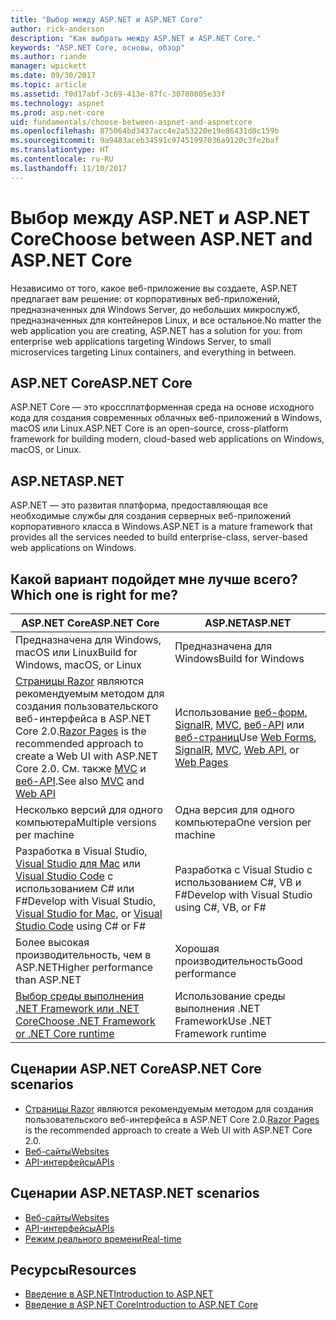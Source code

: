 ```yaml
---
title: "Выбор между ASP.NET и ASP.NET Core"
author: rick-anderson
description: "Как выбрать между ASP.NET и ASP.NET Core."
keywords: "ASP.NET Core, основы, обзор"
ms.author: riande
manager: wpickett
ms.date: 09/30/2017
ms.topic: article
ms.assetid: f0d17abf-3c69-413e-87fc-30780805e33f
ms.technology: aspnet
ms.prod: asp.net-core
uid: fundamentals/choose-between-aspnet-and-aspnetcore
ms.openlocfilehash: 875064bd3437acc4e2a53220e19e86431d8c159b
ms.sourcegitcommit: 9a9483aceb34591c97451997036a9120c3fe2baf
ms.translationtype: HT
ms.contentlocale: ru-RU
ms.lasthandoff: 11/10/2017
---
```

# <a name="choose-between-aspnet-and-aspnet-core"></a><span data-ttu-id="40060-104">Выбор между ASP.NET и ASP.NET Core</span><span class="sxs-lookup"><span data-stu-id="40060-104">Choose between ASP.NET and ASP.NET Core</span></span> 

<span data-ttu-id="40060-105">Независимо от того, какое веб-приложение вы создаете, ASP.NET предлагает вам решение: от корпоративных веб-приложений, предназначенных для Windows Server, до небольших микрослужб, предназначенных для контейнеров Linux, и все остальное.</span><span class="sxs-lookup"><span data-stu-id="40060-105">No matter the web application you are creating, ASP.NET has a solution for you: from enterprise web applications targeting Windows Server, to small microservices targeting Linux containers, and everything in between.</span></span>

## <a name="aspnet-core"></a><span data-ttu-id="40060-106">ASP.NET Core</span><span class="sxs-lookup"><span data-stu-id="40060-106">ASP.NET Core</span></span>

<span data-ttu-id="40060-107">ASP.NET Core — это кроссплатформенная среда на основе исходного кода для создания современных облачных веб-приложений в Windows, macOS или Linux.</span><span class="sxs-lookup"><span data-stu-id="40060-107">ASP.NET Core is an open-source, cross-platform framework for building modern, cloud-based web applications on Windows, macOS, or Linux.</span></span>

## <a name="aspnet"></a><span data-ttu-id="40060-108">ASP.NET</span><span class="sxs-lookup"><span data-stu-id="40060-108">ASP.NET</span></span>

<span data-ttu-id="40060-109">ASP.NET — это развитая платформа, предоставляющая все необходимые службы для создания серверных веб-приложений корпоративного класса в Windows.</span><span class="sxs-lookup"><span data-stu-id="40060-109">ASP.NET is a mature framework that provides all the services needed to build enterprise-class, server-based web applications on Windows.</span></span>

## <a name="which-one-is-right-for-me"></a><span data-ttu-id="40060-110">Какой вариант подойдет мне лучше всего?</span><span class="sxs-lookup"><span data-stu-id="40060-110">Which one is right for me?</span></span>

| <span data-ttu-id="40060-111">ASP.NET Core</span><span class="sxs-lookup"><span data-stu-id="40060-111">ASP.NET Core</span></span> | <span data-ttu-id="40060-112">ASP.NET</span><span class="sxs-lookup"><span data-stu-id="40060-112">ASP.NET</span></span> |
|---|---|
|<span data-ttu-id="40060-113">Предназначена для Windows, macOS или Linux</span><span class="sxs-lookup"><span data-stu-id="40060-113">Build for Windows, macOS, or Linux</span></span>|<span data-ttu-id="40060-114">Предназначена для Windows</span><span class="sxs-lookup"><span data-stu-id="40060-114">Build for Windows</span></span>|
|<span data-ttu-id="40060-115">[Страницы Razor](xref:mvc/razor-pages/index) являются рекомендуемым методом для создания пользовательского веб-интерфейса в ASP.NET Core 2.0.</span><span class="sxs-lookup"><span data-stu-id="40060-115">[Razor Pages](xref:mvc/razor-pages/index) is the recommended approach to create a Web UI with ASP.NET Core 2.0.</span></span> <span data-ttu-id="40060-116">См. также [MVC](xref:mvc/overview) и [веб-API](xref:tutorials/first-web-api).</span><span class="sxs-lookup"><span data-stu-id="40060-116">See also [MVC](xref:mvc/overview) and [Web API](xref:tutorials/first-web-api)</span></span>|<span data-ttu-id="40060-117">Использование [веб-форм](https://docs.microsoft.com/aspnet/web-forms), [SignalR](https://docs.microsoft.com/aspnet/signalr), [MVC](https://docs.microsoft.com/aspnet/mvc), [веб-API](https://docs.microsoft.com/aspnet/web-api/) или [веб-страниц](https://docs.microsoft.com/aspnet/web-pages)</span><span class="sxs-lookup"><span data-stu-id="40060-117">Use [Web Forms](https://docs.microsoft.com/aspnet/web-forms), [SignalR](https://docs.microsoft.com/aspnet/signalr), [MVC](https://docs.microsoft.com/aspnet/mvc), [Web API](https://docs.microsoft.com/aspnet/web-api/), or [Web Pages](https://docs.microsoft.com/aspnet/web-pages)</span></span>|
|<span data-ttu-id="40060-118">Несколько версий для одного компьютера</span><span class="sxs-lookup"><span data-stu-id="40060-118">Multiple versions per machine</span></span>|<span data-ttu-id="40060-119">Одна версия для одного компьютера</span><span class="sxs-lookup"><span data-stu-id="40060-119">One version per machine</span></span>|
|<span data-ttu-id="40060-120">Разработка в Visual Studio, [Visual Studio для Mac](https://www.visualstudio.com/vs/visual-studio-mac/) или [Visual Studio Code](https://code.visualstudio.com/) с использованием C# или F#</span><span class="sxs-lookup"><span data-stu-id="40060-120">Develop with Visual Studio, [Visual Studio for Mac](https://www.visualstudio.com/vs/visual-studio-mac/), or [Visual Studio Code](https://code.visualstudio.com/) using C# or F#</span></span>|<span data-ttu-id="40060-121">Разработка с Visual Studio с использованием C#, VB и F#</span><span class="sxs-lookup"><span data-stu-id="40060-121">Develop with Visual Studio using C#, VB, or F#</span></span>|
|<span data-ttu-id="40060-122">Более высокая производительность, чем в ASP.NET</span><span class="sxs-lookup"><span data-stu-id="40060-122">Higher performance than ASP.NET</span></span>|<span data-ttu-id="40060-123">Хорошая производительность</span><span class="sxs-lookup"><span data-stu-id="40060-123">Good performance</span></span>|
|[<span data-ttu-id="40060-124">Выбор среды выполнения .NET Framework или .NET Core</span><span class="sxs-lookup"><span data-stu-id="40060-124">Choose .NET Framework or .NET Core runtime</span></span>](https://docs.microsoft.com/dotnet/articles/standard/choosing-core-framework-server)|<span data-ttu-id="40060-125">Использование среды выполнения .NET Framework</span><span class="sxs-lookup"><span data-stu-id="40060-125">Use .NET Framework runtime</span></span>|

## <a name="aspnet-core-scenarios"></a><span data-ttu-id="40060-126">Сценарии ASP.NET Core</span><span class="sxs-lookup"><span data-stu-id="40060-126">ASP.NET Core scenarios</span></span>

<!-- update link to Razor Pages mvc movie series when done -->
* <span data-ttu-id="40060-127">[Страницы Razor](xref:mvc/razor-pages/index) являются рекомендуемым методом для создания пользовательского веб-интерфейса в ASP.NET Core 2.0.</span><span class="sxs-lookup"><span data-stu-id="40060-127">[Razor Pages](xref:mvc/razor-pages/index) is the recommended approach to create a Web UI with ASP.NET Core 2.0.</span></span>
* [<span data-ttu-id="40060-128">Веб-сайты</span><span class="sxs-lookup"><span data-stu-id="40060-128">Websites</span></span>](xref:tutorials/first-mvc-app/index)
* [<span data-ttu-id="40060-129">API-интерфейсы</span><span class="sxs-lookup"><span data-stu-id="40060-129">APIs</span></span>](xref:tutorials/first-web-api)

## <a name="aspnet-scenarios"></a><span data-ttu-id="40060-130">Сценарии ASP.NET</span><span class="sxs-lookup"><span data-stu-id="40060-130">ASP.NET scenarios</span></span>

* [<span data-ttu-id="40060-131">Веб-сайты</span><span class="sxs-lookup"><span data-stu-id="40060-131">Websites</span></span>](https://docs.microsoft.com/aspnet/mvc)
* [<span data-ttu-id="40060-132">API-интерфейсы</span><span class="sxs-lookup"><span data-stu-id="40060-132">APIs</span></span>](https://docs.microsoft.com/aspnet/web-api)
* [<span data-ttu-id="40060-133">Режим реального времени</span><span class="sxs-lookup"><span data-stu-id="40060-133">Real-time</span></span>](https://docs.microsoft.com/aspnet/signalr)

## <a name="resources"></a><span data-ttu-id="40060-134">Ресурсы</span><span class="sxs-lookup"><span data-stu-id="40060-134">Resources</span></span>

* [<span data-ttu-id="40060-135">Введение в ASP.NET</span><span class="sxs-lookup"><span data-stu-id="40060-135">Introduction to ASP.NET</span></span>](https://docs.microsoft.com/aspnet/overview)
* [<span data-ttu-id="40060-136">Введение в ASP.NET Core</span><span class="sxs-lookup"><span data-stu-id="40060-136">Introduction to ASP.NET Core</span></span>](xref:index)
